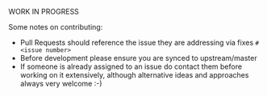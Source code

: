 WORK IN PROGRESS

Some notes on contributing:

* Pull Requests should reference the issue they are addressing via fixes `#<issue number>`
* Before development please ensure you are synced to upstream/master
* If someone is already assigned to an issue do contact them before working on it extensively, although alternative ideas and approaches always very welcome :-)
